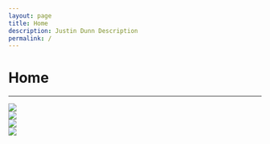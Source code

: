 ```yaml
---
layout: page
title: Home
description: Justin Dunn Description
permalink: /
---
```

<div class="col-md-12">
<h1>Home</h1>
<hr>
</div>
<div id="index">
<div class="col-md-6 card1"><img src="{{ site.url }}/images/xabg.jpg" class="cardimg 1"></div>
<div class="col-md-6 card2"><img src="{{ site.url }}/images/cityreach.png" class="cardimg 2"></div>
<div class="col-md-6 card3"><img src="{{ site.url }}/images/justinplaying.jpg" class="cardimg 3"></div>
<div class="col-md-6 card4"><img src="{{ site.url }}/images/xabg.jpg" class="cardimg 4"></div>
</div>
